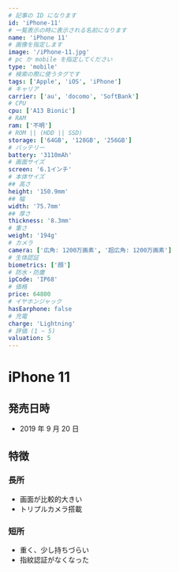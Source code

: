 ```yaml
---
# 記事の ID になります
id: 'iPhone-11'
# 一覧表示の時に表示される名前になります
name: 'iPhone 11'
# 画像を指定します
image: '/iPhone-11.jpg'
# pc か mobile を指定してください
type: 'mobile'
# 検索の際に使うタグです
tags: ['Apple', 'iOS', 'iPhone']
# キャリア
carrier: ['au', 'docomo', 'SoftBank']
# CPU
cpu: ['A13 Bionic']
# RAM
ram: ['不明']
# ROM || (HDD || SSD)
storage: ['64GB', '128GB', '256GB']
# バッテリー
battery: '3110mAh'
# 画面サイズ
screen: '6.1インチ'
# 本体サイズ
## 高さ
height: '150.9mm'
## 幅
width: '75.7mm'
## 厚さ
thickness: '8.3mm'
# 重さ
weight: '194g'
# カメラ
camera: ['広角: 1200万画素', '超広角: 1200万画素']
# 生体認証
biometrics: ['顔']
# 防水・防塵
ipCode: 'IP68'
# 価格
price: 64800
# イヤホンジャック
hasEarphone: false
# 充電
charge: 'Lightning'
# 評価 (1 ~ 5)
valuation: 5
---
```


# iPhone 11

## 発売日時

- 2019 年 9 月 20 日

## 特徴

### 長所

- 画面が比較的大きい
- トリプルカメラ搭載

### 短所

- 重く、少し持ちづらい
- 指紋認証がなくなった
